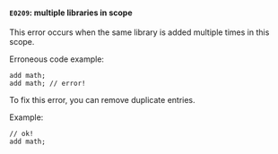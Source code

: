 #### `E0209`: multiple libraries in scope

This error occurs when the same library is added multiple times in this scope.

Erroneous code example:

```
add math;
add math; // error!
```

To fix this error, you can remove duplicate entries. 

Example:

```
// ok!
add math;
```
